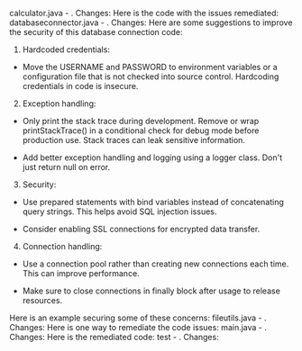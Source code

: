 calculator.java - . Changes: Here is the code with the issues remediated:
databaseconnector.java - . Changes: Here are some suggestions to improve the security of this database connection code:

1. Hardcoded credentials:
- Move the USERNAME and PASSWORD to environment variables or a configuration file that is not checked into source control. Hardcoding credentials in code is insecure.

2. Exception handling:
- Only print the stack trace during development. Remove or wrap printStackTrace() in a conditional check for debug mode before production use. Stack traces can leak sensitive information.

- Add better exception handling and logging using a logger class. Don't just return null on error.

3. Security: 
- Use prepared statements with bind variables instead of concatenating query strings. This helps avoid SQL injection issues.

- Consider enabling SSL connections for encrypted data transfer.

4. Connection handling:
- Use a connection pool rather than creating new connections each time. This can improve performance.

- Make sure to close connections in finally block after usage to release resources.

Here is an example securing some of these concerns:
fileutils.java - . Changes: Here is one way to remediate the code issues:
main.java - . Changes: Here is the remediated code:
test - . Changes: 